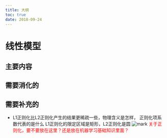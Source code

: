 ```yaml
---
title: 大纲
toc: true
date: 2018-09-24
---
```

# 线性模型


## 主要内容


## 需要消化的


## 需要补充的

- L1正则化比L2正则化产生的结果更稀疏一些，物理含义是怎样， 正则化项系数代表的是什么
L1正则化的限定区域是矩形，L2正则化是圆
![mark](http://pacdb2bfr.bkt.clouddn.com/blog/image/180929/BH1kAe1fif.png?imageslim) <span style="color:red;">关于正则化，要不要放在这里？还是放在机器学习基础知识里面？</span>

